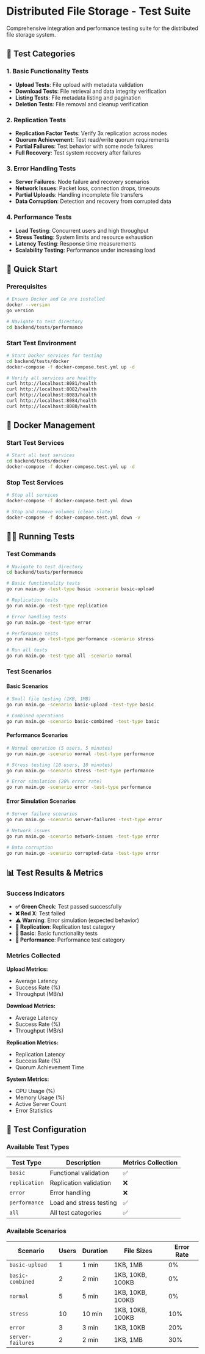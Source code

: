 # Distributed File Storage - Test Suite

Comprehensive integration and performance testing suite for the distributed file storage system.

## 🧪 Test Categories

### 1. **Basic Functionality Tests**
- **Upload Tests**: File upload with metadata validation
- **Download Tests**: File retrieval and data integrity verification
- **Listing Tests**: File metadata listing and pagination
- **Deletion Tests**: File removal and cleanup verification

### 2. **Replication Tests**
- **Replication Factor Tests**: Verify 3x replication across nodes
- **Quorum Achievement**: Test read/write quorum requirements
- **Partial Failures**: Test behavior with some node failures
- **Full Recovery**: Test system recovery after failures

### 3. **Error Handling Tests**
- **Server Failures**: Node failure and recovery scenarios
- **Network Issues**: Packet loss, connection drops, timeouts
- **Partial Uploads**: Handling incomplete file transfers
- **Data Corruption**: Detection and recovery from corrupted data

### 4. **Performance Tests**
- **Load Testing**: Concurrent users and high throughput
- **Stress Testing**: System limits and resource exhaustion
- **Latency Testing**: Response time measurements
- **Scalability Testing**: Performance under increasing load

## 🚀 Quick Start

### Prerequisites

```bash
# Ensure Docker and Go are installed
docker --version
go version

# Navigate to test directory
cd backend/tests/performance
```

### Start Test Environment

```bash
# Start Docker services for testing
cd backend/tests/docker
docker-compose -f docker-compose.test.yml up -d

# Verify all services are healthy
curl http://localhost:8081/health
curl http://localhost:8082/health
curl http://localhost:8083/health
curl http://localhost:8084/health
curl http://localhost:8080/health
```

## 🐳 Docker Management

### Start Test Services

```bash
# Start all test services
cd backend/tests/docker
docker-compose -f docker-compose.test.yml up -d
```

### Stop Test Services

```bash
# Stop all services
docker-compose -f docker-compose.test.yml down

# Stop and remove volumes (clean slate)
docker-compose -f docker-compose.test.yml down -v
```
## 🏃‍♂️ Running Tests

### Test Commands

```bash
# Navigate to test directory
cd backend/tests/performance

# Basic functionality tests
go run main.go -test-type basic -scenario basic-upload

# Replication tests
go run main.go -test-type replication

# Error handling tests
go run main.go -test-type error

# Performance tests
go run main.go -test-type performance -scenario stress

# Run all tests
go run main.go -test-type all -scenario normal
```

### Test Scenarios

#### **Basic Scenarios**
```bash
# Small file testing (1KB, 1MB)
go run main.go -scenario basic-upload -test-type basic

# Combined operations
go run main.go -scenario basic-combined -test-type basic
```

#### **Performance Scenarios**
```bash
# Normal operation (5 users, 5 minutes)
go run main.go -scenario normal -test-type performance

# Stress testing (10 users, 10 minutes)
go run main.go -scenario stress -test-type performance

# Error simulation (20% error rate)
go run main.go -scenario error -test-type performance
```

#### **Error Simulation Scenarios**
```bash
# Server failure scenarios
go run main.go -scenario server-failures -test-type error

# Network issues
go run main.go -scenario network-issues -test-type error

# Data corruption
go run main.go -scenario corrupted-data -test-type error
```

## 📊 Test Results & Metrics

### Success Indicators

- **✅ Green Check**: Test passed successfully
- **❌ Red X**: Test failed
- **⚠️ Warning**: Error simulation (expected behavior)
- **🔄 Replication**: Replication test category
- **🧪 Basic**: Basic functionality tests
- **🚀 Performance**: Performance test category

### Metrics Collected

**Upload Metrics:**
- Average Latency
- Success Rate (%)
- Throughput (MB/s)

**Download Metrics:**
- Average Latency
- Success Rate (%)
- Throughput (MB/s)

**Replication Metrics:**
- Replication Latency
- Success Rate (%)
- Quorum Achievement Time

**System Metrics:**
- CPU Usage (%)
- Memory Usage (%)
- Active Server Count
- Error Statistics


## 🔧 Test Configuration

### Available Test Types

| Test Type | Description | Metrics Collection |
|-----------|-------------|--------------------|
| `basic` | Functional validation | ✅ |
| `replication` | Replication validation | ❌ |
| `error` | Error handling | ❌ |
| `performance` | Load and stress testing | ✅ |
| `all` | All test categories | ✅ |

### Available Scenarios

| Scenario | Users | Duration | File Sizes | Error Rate |
|----------|-------|----------|------------|------------|
| `basic-upload` | 1 | 1 min | 1KB, 1MB | 0% |
| `basic-combined` | 2 | 2 min | 1KB, 10KB, 100KB | 0% |
| `normal` | 5 | 5 min | 1KB, 10KB, 100KB | 0% |
| `stress` | 10 | 10 min | 1KB, 10KB, 100KB | 10% |
| `error` | 3 | 3 min | 1KB, 10KB | 20% |
| `server-failures` | 2 | 2 min | 1KB, 1MB | 30% |